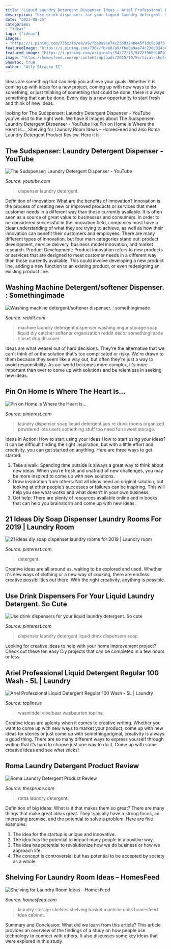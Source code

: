 ```yaml
---
title: "Liquid Laundry Detergent Dispenser Ideas ~ Ariel Professional Liquid Detergent Regular 100 Wash"
description: "Use drink dispensers for your liquid laundry detergent. so cute"
date: "2023-08-25"
categories:
- "ideas"
tags: ["ideas"]
images:
- "https://i.pinimg.com/736x/fb/e8/a9/fbe8a9ae74c23dd324be45f1dc5e9df5--organized-laundry-rooms-laundry-organization.jpg"
featuredImage: "https://i.pinimg.com/736x/fb/e8/a9/fbe8a9ae74c23dd324be45f1dc5e9df5--organized-laundry-rooms-laundry-organization.jpg"
featured_image: "https://i.pinimg.com/originals/54/72/f5/5472f560910801d99bc839b23d39e567.jpg"
image: "https://homesfeed.com/wp-content/uploads/2015/10/Vertical-shelves-with-rattan-basket-storage-units-upper-white-cabinet-system-a-washer-machine-a-dryer-machine-dried-made-laundry-mat-idea-.jpg"
ShowToc: true
author: "Ally Stracke II"
---
```



Ideas are something that can help you achieve your goals. Whether it is coming up with ideas for a new project, coming up with new ways to do something, or just thinking of something that could be done, there is always something that can be done. Every day is a new opportunity to start fresh and think of new ideas.

	

		
looking for The Sudspenser: Laundry Detergent Dispenser - YouTube you've visit to the right web. We have 8 Images about The Sudspenser: Laundry Detergent Dispenser - YouTube like Pin on Home is Where the Heart is..., Shelving for Laundry Room Ideas – HomesFeed and also Roma Laundry Detergent Product Review. Here it is:
		
    
## The Sudspenser: Laundry Detergent Dispenser - YouTube

<img loading=lazy src="https://i.ytimg.com/vi/qWy2YkIh8yU/maxresdefault.jpg" onerror="this.onerror=null;this.src='https://tse3.mm.bing.net/th?id=OIP.kVypZbxRBs7_3BrTO9d0LQHaEK&amp;pid=15.1';" alt="The Sudspenser: Laundry Detergent Dispenser - YouTube">

_Source: youtube.com_

>dispenser laundry detergent. 

	

Definition of innovation: What are the benefits of innovation?
Innovation is the process of creating new or improved products or services that meet customer needs in a different way than those currently available. It is often seen as a source of great value to businesses and consumers. In order to be considered successful in the innovation field, companies must have a clear understanding of what they are trying to achieve, as well as how their innovation can benefit their customers and employees. There are many different types of innovation, but four main categories stand out: product development, service delivery, business model innovation, and market research. Product Development: Product innovation refers to new products or services that are designed to meet customer needs in a different way than those currently available. This could involve developing a new product line, adding a new function to an existing product, or even redesigning an existing product line.

    
## Washing Machine Detergent/softener Dispenser. : Somethingimade

<img loading=lazy src="http://i.imgur.com/ib4B8FX.jpg" onerror="this.onerror=null;this.src='https://tse1.mm.bing.net/th?id=OIP.KwnupkFMnp_gxBS2GIVWcQHaLH&amp;pid=15.1';" alt="Washing machine detergent/softener dispenser. : somethingimade">

_Source: reddit.com_

>machine laundry detergent dispenser washing imgur storage soap liquid diy catcher softener organization reddit decor somethingimade closet drip discover. 

	

Ideas are what weasel out of hard decisions. They're the alternative that we can't think of or the solution that's too complicated or risky. We're drawn to them because they seem like a way out, but often they're just a way to avoid responsibility. As our world becomes more complex, it's more important than ever to come up with solutions and be relentless in seeking new ideas.

    
## Pin On Home Is Where The Heart Is...

<img loading=lazy src="https://i.pinimg.com/736x/fb/e8/a9/fbe8a9ae74c23dd324be45f1dc5e9df5--organized-laundry-rooms-laundry-organization.jpg" onerror="this.onerror=null;this.src='https://tse2.mm.bing.net/th?id=OIP.98OYkqnyRNqrKuS9Q1AmgAHaJ3&amp;pid=15.1';" alt="Pin on Home is Where the Heart is...">

_Source: pinterest.com_

>laundry dispenser soap liquid detergent jars re drink rooms organized powdered lots users something stuff too need fun sweet storage. 

	

Ideas in Action: How to start using your ideas
How to start using your ideas? It can be difficult finding the right inspiration, but with a little effort and creativity, you can get started on anything. Here are three ways to get started: 
1. Take a walk: Spending time outside is always a great way to think about new ideas. When you’re fresh and unafraid of new challenges, you may be more inspired to come up with new solutions. 
2. Draw inspiration from others: Not all ideas need an original solution, but looking at other people’s successes or failures can be inspiring. This will help you see what works and what doesn’t in your own business. 
3. Get help: There are plenty of resources available online and in books that can help you brainstorm and come up with new ideas.

    
## 21 Ideas Diy Soap Dispenser Laundry Rooms For 2019 | Laundry Room

<img loading=lazy src="https://i.pinimg.com/originals/54/72/f5/5472f560910801d99bc839b23d39e567.jpg" onerror="this.onerror=null;this.src='https://tse2.mm.bing.net/th?id=OIP.vGcufjSA_Ok5BemrMqRB1AAAAA&amp;pid=15.1';" alt="21 ideas diy soap dispenser laundry rooms for 2019 | Laundry room">

_Source: pinterest.com_

>detergent. 

	

Creative ideas are all around us, waiting to be explored and used. Whether it's new ways of clothing or a new way of cooking, there are endless creative possibilities out there. With the right creativity, anything is possible.

    
## Use Drink Dispensers For Your Liquid Laundry Detergent. So Cute

<img loading=lazy src="https://i.pinimg.com/736x/15/9f/56/159f566fe28d547f3bc0a71c0874eb1c--drink-dispenser-laundry-detergent.jpg" onerror="this.onerror=null;this.src='https://tse1.mm.bing.net/th?id=OIP.VqeP32V1n1ode07pDv89wQDgEs&amp;pid=15.1';" alt="Use drink dispensers for your liquid laundry detergent. So cute">

_Source: pinterest.com_

>dispenser laundry detergent liquid drink dispensers soap. 

	

Looking for creative ideas to help with your home improvement project? Check out these ten easy Diy projects that can be completed in a few hours or less.

    
## Ariel Professional Liquid Detergent Regular 100 Wash - 5L | Laundry

<img loading=lazy src="https://www.topline.ie/images/productimages/4084500951952.jpg?width=1000&amp;height=1000&amp;trim.threshold=10&amp;trim.percentpadding=1" onerror="this.onerror=null;this.src='https://tse4.mm.bing.net/th?id=OIP.tNPu86sToGS3sExGXzUdNwAAAA&amp;pid=15.1';" alt="Ariel Professional Liquid Detergent Regular 100 Wash - 5L | Laundry">

_Source: topline.ie_

>wasmiddel vloeibaar wasbeurten topline. 

	

Creative ideas are aplenty when it comes to creative writing. Whether you want to come up with new ways to market your product, come up with new ideas for stories or just come up with somethingoriginal, creativity is always a good thing. There are so many different ways to express yourself through writing that it’s hard to choose just one way to do it. Come up with some creative ideas and see what sticks!

    
## Roma Laundry Detergent Product Review

<img loading=lazy src="https://www.thespruce.com/thmb/zv3gr3Ol9TBL8OvqD7II6ITNoFs=/2644x1536/filters:fill(auto,1)/Roma-large-588cc7375f9b5874eeb9909d.jpg" onerror="this.onerror=null;this.src='https://tse1.mm.bing.net/th?id=OIP.rq5Gvo1G4XWW0xT3pjUtIgHaET&amp;pid=15.1';" alt="Roma Laundry Detergent Product Review">

_Source: thespruce.com_

>roma laundry detergent. 

	

Definition of big ideas: What is it that makes them so great?
There are many things that make great ideas great. They typically have a strong focus, an interesting premise, and the potential to solve a problem. Here are five examples:
1. The idea for the startup is unique and innovative.
2. The idea has the potential to impact many people in a positive way.
3. The idea has potential to revolutionize how we do business or how we approach life. 
4. The concept is controversial but has potential to be accepted by society as a whole. 

    
## Shelving For Laundry Room Ideas – HomesFeed

<img loading=lazy src="https://homesfeed.com/wp-content/uploads/2015/10/Vertical-shelves-with-rattan-basket-storage-units-upper-white-cabinet-system-a-washer-machine-a-dryer-machine-dried-made-laundry-mat-idea-.jpg" onerror="this.onerror=null;this.src='https://tse3.mm.bing.net/th?id=OIP.dkuso-4bszwGjx50ZuM5_QHaJ3&amp;pid=15.1';" alt="Shelving for Laundry Room Ideas – HomesFeed">

_Source: homesfeed.com_

>laundry storage shelves shelving basket machine units homesfeed idea cabinet. 

	

Summary and Conclusion: What did we learn from this article?
This article provides an overview of the findings of a study on how people use technology to connect with others. It also discusses some key ideas that were explored in this study.

